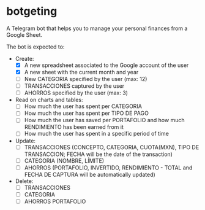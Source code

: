 # botgeting
A Telegram bot that helps you to manage your personal finances from a Google Sheet.

The bot is expected to:

- Create:
  - [x] A new spreadsheet associated to the Google account of the user
  - [x] A new sheet with the current month and year
  - [ ] New CATEGORIA specified by the user (max: 12)
  - [ ] TRANSACCIONES captured by the user
  - [ ] AHORROS specified by the user (max: 3)

- Read on charts and tables:
  - [ ] How much the user has spent per CATEGORIA
  - [ ] How much the user has spent per TIPO DE PAGO
  - [ ] How much the user has saved per PORTAFOLIO and how much RENDIMIENTO has been earned from it
  - [ ] How much the user has spent in a specific period of time

- Update:
  - [ ] TRANSACCIONES (CONCEPTO, CATEGORIA, CUOTA(MXN), TIPO DE TRANSACCION; FECHA will be the date of the transaction)
  - [ ] CATEGORIA (NOMBRE, LÍMITE)
  - [ ] AHORROS (PORTAFOLIO, INVERTIDO, RENDIMIENTO - TOTAL and FECHA DE CAPTURA will be automatically updated)

- Delete:
  - [ ] TRANSACCIONES
  - [ ] CATEGORIA
  - [ ] AHORROS PORTAFOLIO